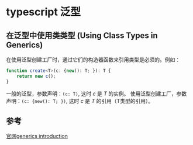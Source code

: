 # typescript 泛型


## 在泛型中使用类类型 (Using Class Types in Generics)

在使用泛型创建工厂时，通过它们的构造器函数来引用类型是必须的。例如：
```typescript
function create<T>(c: {new(): T; }): T {
    return new c();
}
```
一般的泛型，参数声明：`(c: T)`, 这时 *c* 是 *T* 的实例。
使用泛型创建工厂，参数声明：`(c: {new(): T; })`,  这时 *c* 是 *T* 的引用（T类型的引用）。

## 参考

[官网generics introduction][1]

[1]:http://www.typescriptlang.org/docs/handbook/generics.html "官网generics introduction"
